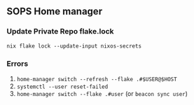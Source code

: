 ## SOPS Home manager

### Update Private Repo flake.lock

`nix flake lock --update-input nixos-secrets`

### Errors

1. `home-manager switch --refresh --flake .#$USER@$HOST`
2. `systemctl --user reset-failed`
3. `home-manager switch --flake .#user` (or `beacon sync user`)
